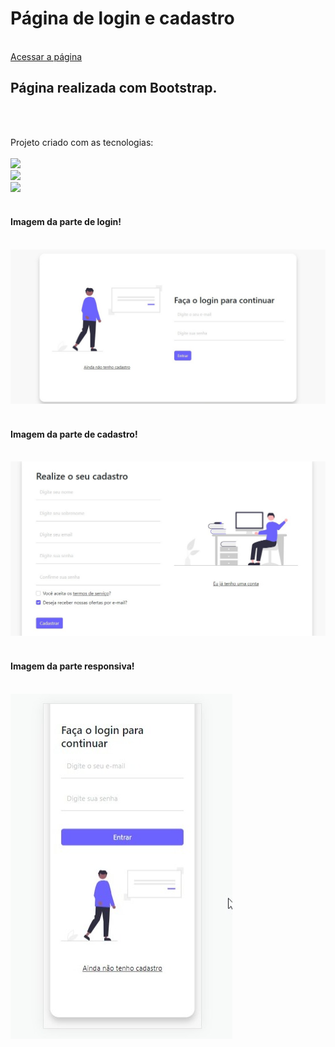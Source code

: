 <h1>Página de login e cadastro</h2>
<br>
<a href="https://loginecadastrobootstraap.vercel.app/index.html">Acessar a página</a>
<br>
<h2>Página realizada com Bootstrap. </h1>
<br>
<br>
<p>Projeto criado com as tecnologias:
<br>
<br>
    <img src="https://img.shields.io/badge/HTML5-E34F26?style=for-the-badge&logo=html5&logoColor=white">
    <br>
    <img src="https://img.shields.io/badge/CSS3-1572B6?style=for-the-badge&logo=css3&logoColor=white">
    <br>
    <img src="https://img.shields.io/badge/Bootstrap-563D7C?style=for-the-badge&logo=bootstrap&logoColor=white"></img>
<br>
<br>
<h4> Imagem da parte de login! </h4>
<br>
<img src="https://github.com/JhonatanSamuel/Tela-de-login-e-cadastro-Bootstrap/blob/main/img/login.jpg?raw=true">
<br>
<br>
<h4> Imagem da parte de cadastro! </h4>
<br>
<img src="https://github.com/JhonatanSamuel/Tela-de-login-e-cadastro-Bootstrap/blob/main/img/cadastro.jpg?raw=true">
<br>
<br>
<h4> Imagem da parte responsiva! </h4>
<br>
<img src="https://github.com/JhonatanSamuel/Tela-de-login-e-cadastro-Bootstrap/blob/main/img/responsivo.jpg?raw=true">
